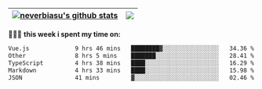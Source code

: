 | <a href="https://github.com/neverbiasu"><img align="center" src="https://github-readme-stats.vercel.app/api?username=neverbiasu&theme=dracula&show_icons=true&hide_border=true&count_private=true" alt="neverbiasu's github stats" /></a> | <a href="https://github.com/neverbiasu"><img align="center" src="https://github-readme-stats.vercel.app/api/top-langs/?username=neverbiasu&theme=dracula&show_icons=true&hide_border=true&layout=compact" /></a> |
| ------------- | ------------- |

👨🏾‍💻 **this week i spent my time on:**
<!--START_SECTION:waka-->

```txt
Vue.js             9 hrs 46 mins   ████████▓░░░░░░░░░░░░░░░░   34.36 %
Other              8 hrs 5 mins    ███████░░░░░░░░░░░░░░░░░░   28.41 %
TypeScript         4 hrs 38 mins   ████░░░░░░░░░░░░░░░░░░░░░   16.29 %
Markdown           4 hrs 33 mins   ████░░░░░░░░░░░░░░░░░░░░░   15.98 %
JSON               41 mins         ▓░░░░░░░░░░░░░░░░░░░░░░░░   02.46 %
```

<!--END_SECTION:waka-->
